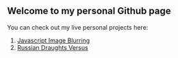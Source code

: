 ## Welcome to my personal Github page

You can check out my live personal projects here:

1. [Javascript Image Blurring](./imageBlurJS/index.html)
2. [Russian Draughts Versus](./russianDraughtsVersus/index.html)

